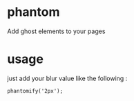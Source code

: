 phantom
=======

Add ghost elements to your pages


# usage 
just add your blur value like the following : 

`phantomify('2px');`
